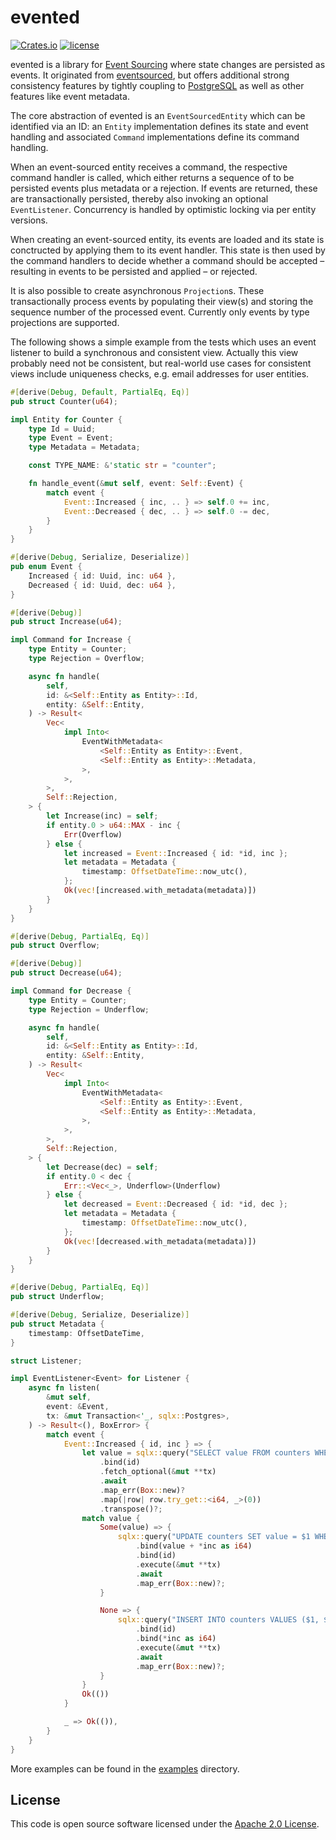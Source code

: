 # evented

[![Crates.io][crates-badge]][crates-url]
[![license][license-badge]][license-url]

[crates-badge]: https://img.shields.io/crates/v/evented
[crates-url]: https://crates.io/crates/evented
[license-badge]: https://img.shields.io/github/license/hseeberger/evented
[license-url]: https://github.com/hseeberger/evented/blob/main/LICENSE

evented is a library for [Event Sourcing](https://martinfowler.com/eaaDev/EventSourcing.html) where state changes are persisted as events. It originated from [eventsourced](https://github.com/hseeberger/eventsourced), but offers additional strong consistency features by tightly coupling to [PostgreSQL](https://www.postgresql.org/) as well as other features like event metadata.

The core abstraction of evented is an `EventSourcedEntity` which can be identified via an ID: an `Entity` implementation defines its state and event handling and associated `Command` implementations define its command handling.

When an event-sourced entity receives a command, the respective command handler is called, which either returns a sequence of to be persisted events plus metadata or a rejection. If events are returned, these are transactionally persisted, thereby also invoking an optional `EventListener`. Concurrency is handled by optimistic locking via per entity versions.

When creating an event-sourced entity, its events are loaded and its state is conctructed by applying them to its event handler. This state is then used by the command handlers to decide whether a command should be accepted – resulting in events to be persisted and applied – or rejected.

It is also possible to create asynchronous `Projection`s. These transactionally process events by populating their view(s) and storing the sequence number of the processed event. Currently only events by type projections are supported.

The following shows a simple example from the tests which uses an event listener to build a synchronous and consistent view. Actually this view probably need not be consistent, but real-world use cases for consistent views include uniqueness checks, e.g. email addresses for user entities.

```rust
#[derive(Debug, Default, PartialEq, Eq)]
pub struct Counter(u64);

impl Entity for Counter {
    type Id = Uuid;
    type Event = Event;
    type Metadata = Metadata;

    const TYPE_NAME: &'static str = "counter";

    fn handle_event(&mut self, event: Self::Event) {
        match event {
            Event::Increased { inc, .. } => self.0 += inc,
            Event::Decreased { dec, .. } => self.0 -= dec,
        }
    }
}

#[derive(Debug, Serialize, Deserialize)]
pub enum Event {
    Increased { id: Uuid, inc: u64 },
    Decreased { id: Uuid, dec: u64 },
}

#[derive(Debug)]
pub struct Increase(u64);

impl Command for Increase {
    type Entity = Counter;
    type Rejection = Overflow;

    async fn handle(
        self,
        id: &<Self::Entity as Entity>::Id,
        entity: &Self::Entity,
    ) -> Result<
        Vec<
            impl Into<
                EventWithMetadata<
                    <Self::Entity as Entity>::Event,
                    <Self::Entity as Entity>::Metadata,
                >,
            >,
        >,
        Self::Rejection,
    > {
        let Increase(inc) = self;
        if entity.0 > u64::MAX - inc {
            Err(Overflow)
        } else {
            let increased = Event::Increased { id: *id, inc };
            let metadata = Metadata {
                timestamp: OffsetDateTime::now_utc(),
            };
            Ok(vec![increased.with_metadata(metadata)])
        }
    }
}

#[derive(Debug, PartialEq, Eq)]
pub struct Overflow;

#[derive(Debug)]
pub struct Decrease(u64);

impl Command for Decrease {
    type Entity = Counter;
    type Rejection = Underflow;

    async fn handle(
        self,
        id: &<Self::Entity as Entity>::Id,
        entity: &Self::Entity,
    ) -> Result<
        Vec<
            impl Into<
                EventWithMetadata<
                    <Self::Entity as Entity>::Event,
                    <Self::Entity as Entity>::Metadata,
                >,
            >,
        >,
        Self::Rejection,
    > {
        let Decrease(dec) = self;
        if entity.0 < dec {
            Err::<Vec<_>, Underflow>(Underflow)
        } else {
            let decreased = Event::Decreased { id: *id, dec };
            let metadata = Metadata {
                timestamp: OffsetDateTime::now_utc(),
            };
            Ok(vec![decreased.with_metadata(metadata)])
        }
    }
}

#[derive(Debug, PartialEq, Eq)]
pub struct Underflow;

#[derive(Debug, Serialize, Deserialize)]
pub struct Metadata {
    timestamp: OffsetDateTime,
}

struct Listener;

impl EventListener<Event> for Listener {
    async fn listen(
        &mut self,
        event: &Event,
        tx: &mut Transaction<'_, sqlx::Postgres>,
    ) -> Result<(), BoxError> {
        match event {
            Event::Increased { id, inc } => {
                let value = sqlx::query("SELECT value FROM counters WHERE id = $1")
                    .bind(id)
                    .fetch_optional(&mut **tx)
                    .await
                    .map_err(Box::new)?
                    .map(|row| row.try_get::<i64, _>(0))
                    .transpose()?;
                match value {
                    Some(value) => {
                        sqlx::query("UPDATE counters SET value = $1 WHERE id = $2")
                            .bind(value + *inc as i64)
                            .bind(id)
                            .execute(&mut **tx)
                            .await
                            .map_err(Box::new)?;
                    }

                    None => {
                        sqlx::query("INSERT INTO counters VALUES ($1, $2)")
                            .bind(id)
                            .bind(*inc as i64)
                            .execute(&mut **tx)
                            .await
                            .map_err(Box::new)?;
                    }
                }
                Ok(())
            }

            _ => Ok(()),
        }
    }
}
```

More examples can be found in the [examples](./examples) directory.

## License ##

This code is open source software licensed under the [Apache 2.0 License](http://www.apache.org/licenses/LICENSE-2.0.html).

